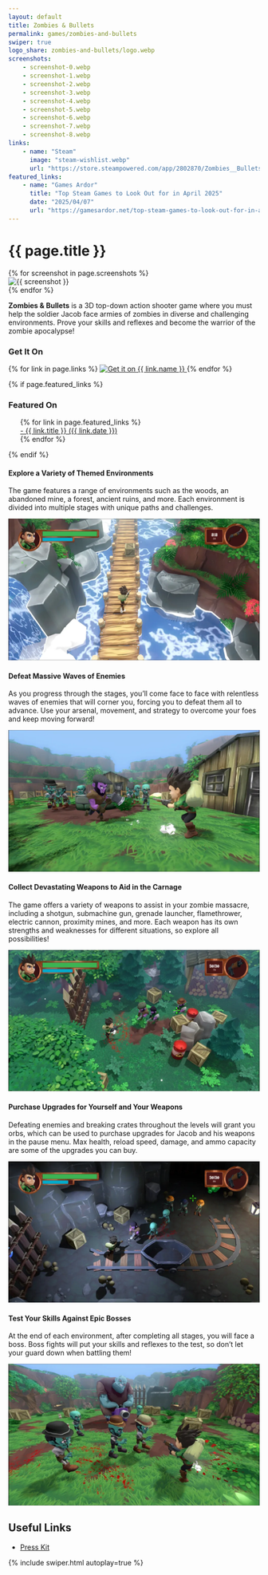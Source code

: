 ```yaml
---
layout: default
title: Zombies & Bullets
permalink: games/zombies-and-bullets
swiper: true
logo_share: zombies-and-bullets/logo.webp
screenshots:
    - screenshot-0.webp
    - screenshot-1.webp
    - screenshot-2.webp
    - screenshot-3.webp
    - screenshot-4.webp
    - screenshot-5.webp
    - screenshot-6.webp
    - screenshot-7.webp
    - screenshot-8.webp
links:
    - name: "Steam"
      image: "steam-wishlist.webp"
      url: "https://store.steampowered.com/app/2802870/Zombies__Bullets/"
featured_links:
    - name: "Games Ardor"
      title: "Top Steam Games to Look Out for in April 2025"
      date: "2025/04/07"
      url: "https://gamesardor.net/top-steam-games-to-look-out-for-in-april-2025/#zombies-amp-bullets-demo"
---
```


# {{ page.title }}

<div class="swiper my-5" style="max-width: 960px;">
    <div class="swiper-wrapper">
        {% for screenshot in page.screenshots %}
        <div class="swiper-slide">
            <div class="rounded-5 text-decoration-none d-flex flex-column overflow-hidden">
                <img loading="lazy" src="/assets/img/zombies-and-bullets/{{ screenshot }}" alt="{{ screenshot }}">
            </div>
        </div>
        {% endfor %}
    </div>
    <div class="swiper-pagination"></div>
    <div class="swiper-button-prev"></div>
    <div class="swiper-button-next"></div>
</div>

**Zombies & Bullets** is a 3D top-down action shooter game where you must help
the soldier Jacob face armies of zombies in diverse and challenging environments.
Prove your skills and reflexes and become the warrior of the zombie apocalypse!

<h3 class="text-center mt-5">Get It On</h3>

<div class="w-100 mb-5 d-flex justify-content-center row-or-column align-items-center">
    {% for link in page.links %}
        <a class="m-2 hover" target="_blank" href="{{ link.url }}">
            <img src="/assets/img/get-{{ link.image }}" alt="Get it on {{ link.name }}" style="max-width: 250px">
        </a>
    {% endfor %}
</div>

{% if page.featured_links %}
<h3 class="text-center">Featured On</h3>

<ul class="mb-5">
    {% for link in page.featured_links %}
    <li class="text-center" style="list-style: none">
        <a class="" target="_blank" href="{{ link.url }}">
            - {{ link.title }} ({{ link.date }})
        </a>
    </li>
    {% endfor %}
</ul>
{% endif %}

#### Explore a Variety of Themed Environments
The game features a range of environments such as the woods, an abandoned mine, a forest, ancient ruins, and more. Each environment is divided into multiple stages with unique paths and challenges.

<div class="my-4 text-center">
    <img src="/assets/img/zombies-and-bullets/screenshot-6.webp" alt="" class="rounded-5 w-100">
</div>

#### Defeat Massive Waves of Enemies
As you progress through the stages, you’ll come face to face with relentless waves of enemies that will corner you, forcing you to defeat them all to advance. Use your arsenal, movement, and strategy to overcome your foes and keep moving forward!

<div class="my-4 text-center">
    <img src="/assets/img/zombies-and-bullets/screenshot-1.webp" alt="" class="rounded-5 w-100">
</div>

#### Collect Devastating Weapons to Aid in the Carnage
The game offers a variety of weapons to assist in your zombie massacre, including a shotgun, submachine gun, grenade launcher, flamethrower, electric cannon, proximity mines, and more. Each weapon has its own strengths and weaknesses for different situations, so explore all possibilities!

<div class="my-4 text-center">
    <img src="/assets/img/zombies-and-bullets/screenshot-4.webp" alt="" class="rounded-5 w-100">
</div>

#### Purchase Upgrades for Yourself and Your Weapons
Defeating enemies and breaking crates throughout the levels will grant you orbs, which can be used to purchase upgrades for Jacob and his weapons in the pause menu. Max health, reload speed, damage, and ammo capacity are some of the upgrades you can buy.

<div class="my-4 text-center">
    <img src="/assets/img/zombies-and-bullets/screenshot-5.webp" alt="" class="rounded-5 w-100">
</div>

#### Test Your Skills Against Epic Bosses
At the end of each environment, after completing all stages, you will face a boss. Boss fights will put your skills and reflexes to the test, so don’t let your guard down when battling them!

<div class="my-4 text-center">
    <img src="/assets/img/zombies-and-bullets/screenshot-7.webp" alt="" class="rounded-5 w-100">
</div>

## Useful Links

- [Press Kit](https://drive.google.com/drive/folders/1ru7HnxeUsPPMNkLv3Skg93F-9ztDbEnc?usp=drive_link)

{% include swiper.html autoplay=true %}

<style>
.row-or-column {
    flex-direction: row;
}

@media only screen and (max-width: 860px) {
    .row-or-column {
        flex-direction: column;
    }
}
</style>

